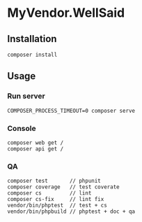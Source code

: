 # MyVendor.WellSaid

## Installation

    composer install

## Usage

### Run server

    COMPOSER_PROCESS_TIMEOUT=0 composer serve

### Console

    composer web get /
    composer api get /

### QA

    composer test       // phpunit
    composer coverage   // test coverate
    composer cs         // lint
    composer cs-fix     // lint fix
    vendor/bin/phptest  // test + cs
    vendor/bin/phpbuild // phptest + doc + qa
